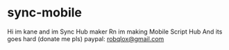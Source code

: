# sync-mobile

Hi im kane and im Sync Hub maker
Rn im making Mobile Script Hub
And its goes hard
(donate me pls)
paypal: robqlox@gmail.com
